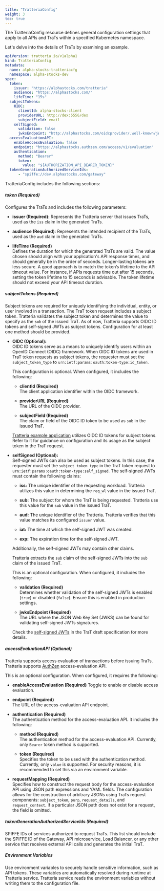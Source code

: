 ```yaml
---
title: "TratteriaConfig"
weight: 3
toc: true
---
```


The TratteriaConfig resource defines general configuration settings that apply to all APIs and TraTs within a specified Kubernetes namespace.

Let's delve into the details of TraTs by examining an example.

```yaml
apiVersion: tratteria.io/v1alpha1
kind: TratteriaConfig
metadata:
  name: alpha-stocks-tratteriacfg
  namespace: alpha-stocks-dev
spec:
  token:
    issuer: "https://alphastocks.com/tratteria"
    audience: "https://alphastocks.com/"
    lifeTime: "15s"
  subjectTokens:
    OIDC:
      clientId: alpha-stocks-client
      providerURL: http://dex:5556/dex
      subjectField: email
    selfSigned:
      validation: false
      jwksEndpoint: "http://alphastocks.com/oidcprovider/.well-known/jwks.json"
  accessEvaluationAPI:
    enableAccessEvaluation: false
    endpoint: "https://alphastocks.authzen.com/access/v1/evaluation"
    authentication:
      method: "Bearer"
      token:
        value: "${AUTHORIZATION_API_BEARER_TOKEN}"
  tokenGenerationAuthorizedServiceIds:
      - "spiffe://dev.alphastocks.com/gateway"
```

TratteriaConfig includes the following sections:

##### token (Required)

Configures the TraTs and includes the following parameters:

  - **issuer (Required)**:
    Represents the Tratteria server that issues TraTs, used as the `iss` claim in the generated TraTs.
    
  - **audience (Required)**:
    Represents the intended recipient of the TraTs, used as the `aud` claim in the generated TraTs.

  - **lifeTime (Required)**  
    Defines the duration for which the generated TraTs are valid. The value chosen should align with your application's API response times, and should generally be in the order of seconds. Longer-lasting tokens are less secure. A good approach is to match the token’s lifetime to the API timeout value. For instance, if APIs requests time out after 15 seconds, setting the token lifetime to 15 seconds is advisable. The token lifetime should not exceed your API timeout duration.

##### subjectTokens (Required)

Subject tokens are required for uniquely identifying the individual, entity, or user involved in a transaction. The TraT token request includes a subject token. Tratteria validates the subject token and determines the value to specify as the `sub` of the issued TraT. As of now, Tratteria supports OIDC ID tokens and self-signed JWTs as subject tokens. Configuration for at least one method should be provided.

  - **OIDC (Optional):**  
    OIDC ID tokens serve as a means to uniquely identify users within an OpenID Connect (OIDC) framework. When OIDC ID tokens are used in TraT token requests as subject tokens, the requester must set the `subject_token_type` to `urn:ietf:params:oauth:token-type:id_token`.

    This configuration is optional. When configured, it includes the following:

      - **clientId (Required)**  
        The client application identifier within the OIDC framework.

      - **providerURL (Required)**  
        The URL of the OIDC provider.

      - **subjectField (Required)**  
        The claim or field of the OIDC ID token to be used as `sub` in the issued TraT.

    [Tratteria example application](https://github.com/tratteria/example-application) utilizes OIDC ID tokens for subject tokens. Refer to it for guidance on configuration and its usage as the subject token in the TraT request.

  - **selfSigned (Optional):**  
    Self-signed JWTs can also be used as subject tokens. In this case, the requester must set the `subject_token_type` in the TraT token request to `urn:ietf:params:oauth:token-type:self_signed`. The self-signed JWTs must contain the following claims:

      - **iss:** The unique identifier of the requesting workload. Tratteria utilizes this value in determining the `req_wl` value in the issued TraT.

      - **sub:** The subject for whom the TraT is being requested. Tratteria use this value for the `sub` value in the issued TraT.

      - **aud:** The unique identifier of the Tratteria. Tratteria verifies that this value matches its configured `issuer` value.

      - **iat:** The time at which the self-signed JWT was created.

      - **exp:** The expiration time for the self-signed JWT.

      Additionally, the self-signed JWTs may contain other claims.

      Tratteria extracts the `sub` claim of the self-signed JWTs into the `sub` claim of the issued TraT.
      
    This is an optional configuration. When configured, it includes the following:

      - **validation (Required)**  
        Determines whether validation of the self-signed JWTs is enabled (`true`) or disabled (`false`). Ensure this is enabled in production settings.

      - **jwksEndpoint (Required)**  
        The URL where the JSON Web Key Set (JWKS) can be found for validating self-signed JWTs signatures.

    Check the [self-signed JWTs](https://www.ietf.org/archive/id/draft-ietf-oauth-transaction-tokens-03.html#:~:text=7.2.1.-,Self%2DSigned%20Subject%20Token%20Type,-A%20requester%20MAY) in the TraT draft specification for more details.

##### accessEvaluationAPI (Optional)

Tratteria supports access evaluation of transactions before issuing TraTs. Tratteria supports [AuthZen](https://openid.github.io/authzen/#name-access-evaluations-api) access-evaluation API.

This is an optional configuration. When configured, it requires the following:

  - **enableAccessEvaluation (Required)**
    Toggle to enable or disable access evaluation.

  - **endpoint (Required)**  
    The URL of the access-evaluation API endpoint.

  - **authentication (Required)**  
    The authentication method for the access-evaluation API. It includes the following:
    
      - **method (Required)**  
        The authentication method for the access-evaluation API. Currently, only `Bearer` token method is supported.

      - **token (Required)**  
        Specifies the token to be used with the authentication method. Currently, only `value` is supported. For security reasons, it is recommended to set this via an environment variable.

  - **requestMapping (Required)**  
    Specifies how to construct the request body for the access-evaluation API using JSON path expressions and YAML fields. The configuration allows for the construction of arbitrary JSONs using TraTs request components: `subject_token`, `purp`, `request_details`, and `request_context`. If a particular JSON path does not exist for a request, the field is omitted.


##### tokenGenerationAuthorizedServiceIds (Required)

SPIFFE IDs of services authorized to request TraTs. This list should include the SPIFFE ID of the Gateway, API microservice, Load Balancer, or any other service that receives external API calls and generates the initial TraT.

##### Environment Variables

Use environment variables to securely handle sensitive information, such as API tokens. These variables are automatically resolved during runtime at Tratteria service. Tratteria service reads the environment variables without writing them to the configuration file.
